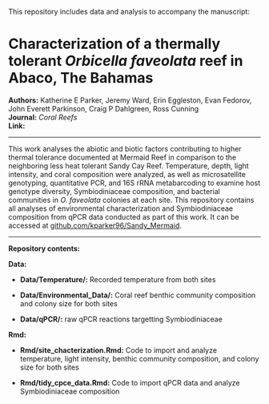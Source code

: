This repository includes data and analysis to accompany the manuscript:


# Characterization of a thermally tolerant *Orbicella faveolata* reef in Abaco, The Bahamas

**Authors:** Katherine E Parker, Jeremy Ward, Erin Eggleston, Evan Fedorov, John Everett Parkinson, Craig P Dahlgreen, Ross Cunning  
**Journal:** *Coral Reefs*  
**Link:**

---
This work analyses the abiotic and biotic factors contributing to higher thermal tolerance documented at Mermaid Reef in comparison to the neighboring less heat tolerant Sandy Cay Reef. Temperature, depth, light intensity, and coral composition were analyzed, as well as microsatellite genotyping, quantitative PCR, and 16S rRNA metabarcoding to examine host genotype diversity, Symbiodiniaceae composition, and bacterial communities in *O. faveolata* colonies at each site. This repository contains all analyses of environmental characterization and Symbiodiniaceae composition from qPCR data conducted as part of this work. It can be accessed at [github.com/kparker96/Sandy_Mermaid](https://github.com/kparker96/Sandy_Mermaid).

---
**Repository contents:**  
  
**Data:**  
  
* **Data/Temperature/:** Recorded temperature from both sites

* **Data/Environmental_Data/:** Coral reef benthic community composition and colony size for both sites
*  **Data/qPCR/:** raw qPCR reactions targetting Symbiodiniaceae  

**Rmd:** 

* **Rmd/site_chacterization.Rmd:** Code to import and analyze temperature, light intensity, benthic community composition, and colony size for both sites 

* **Rmd/tidy_cpce_data.Rmd:** Code to import qPCR data and analyze Symbiodiniaceae composition 

